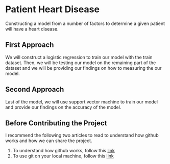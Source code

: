 # Patient Heart Disease
Constructing a model from a number of factors to determine a given patient will have a heart disease.

## First Approach
We will construct a logistic regression to train our model with the train dataset. Then, we will be testing our model on the remaining part of the dataset and we will be providing our findings on how to measuring the our model. 
## Second Approach
Last of the model, we will use support vector machine to train our model and provide our findings on the accuracy of the model.

## Before Contributing the Project
I recommend the following two articles to read to understand how github works and how we can share the project. 

1. To understand how github works, follow this [link](https://guides.github.com/introduction/flow/)
2. To use git on your local machine, follow this [link](https://guides.github.com/introduction/git-handbook/)
